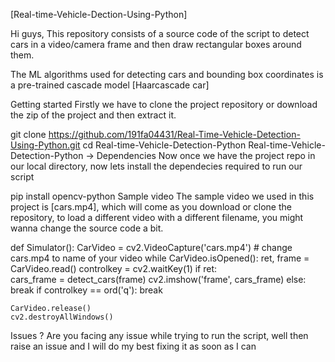 [Real-time-Vehicle-Dection-Using-Python]

Hi guys, This repository consists of a source code of the script to detect cars in a video/camera frame and then draw rectangular boxes around them.

The ML algorithms used for detecting cars and bounding box coordinates is a pre-trained cascade model [Haarcascade car]

Getting started
Firstly we have to clone the project repository or download the zip of the project and then extract it.

git clone https://github.com/191fa04431/Real-Time-Vehicle-Detection-Using-Python.git
cd Real-time-Vehicle-Detection-Python
Real-time-Vehicle-Detection-Python ->
Dependencies
Now once we have the project repo in our local directory, now lets install the dependecies required to run our script

pip install opencv-python
Sample video
The sample video we used in this project is [cars.mp4], which will come as you download or clone the repository, to load a different video with a different filename, you might wanna change the source code a bit.

def Simulator():
    CarVideo = cv2.VideoCapture('cars.mp4') # change cars.mp4 to name of your video
    while CarVideo.isOpened():
        ret, frame = CarVideo.read()
        controlkey = cv2.waitKey(1)
        if ret:        
            cars_frame = detect_cars(frame)
            cv2.imshow('frame', cars_frame)
        else:
            break
        if controlkey == ord('q'):
            break

    CarVideo.release()
    cv2.destroyAllWindows()
Issues ?
Are you facing any issue while trying to run the script, well then raise an issue and I will do my best fixing it as soon as I can
